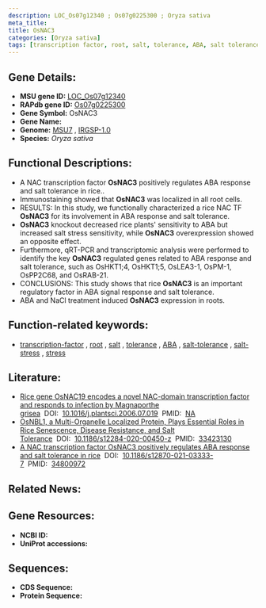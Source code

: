 ```yaml
---
description: LOC_Os07g12340 ; Os07g0225300 ; Oryza sativa
meta_title:
title: OsNAC3
categories: [Oryza sativa]
tags: [transcription factor, root, salt, tolerance, ABA, salt tolerance, salt stress, stress,  ABA ]
---
```


## Gene Details:
- **MSU gene ID:** [LOC_Os07g12340](http://rice.uga.edu/cgi-bin/ORF_infopage.cgi?orf=LOC_Os07g12340)  
- **RAPdb gene ID:** [Os07g0225300](https://rapdb.dna.affrc.go.jp/locus/?name=Os07g0225300)  
- **Gene Symbol:** OsNAC3
- **Gene Name:**
- **Genome:**  [MSU7](http://rice.uga.edu/)&nbsp;,&nbsp;[IRGSP-1.0](https://rapdb.dna.affrc.go.jp/download/irgsp1.html)
- **Species:** *Oryza sativa*

## Functional Descriptions:
   - A NAC transcription factor **OsNAC3** positively regulates ABA response and salt tolerance in rice..
   - Immunostaining showed that **OsNAC3** was localized in all root cells.
   - RESULTS: In this study, we functionally characterized a rice NAC TF **OsNAC3** for its involvement in ABA response and salt tolerance.
   - **OsNAC3** knockout decreased rice plants&#39; sensitivity to ABA but increased salt stress sensitivity, while **OsNAC3** overexpression showed an opposite effect.
   - Furthermore, qRT-PCR and transcriptomic analysis were performed to identify the key **OsNAC3** regulated genes related to ABA response and salt tolerance, such as OsHKT1;4, OsHKT1;5, OsLEA3-1, OsPM-1, OsPP2C68, and OsRAB-21.
   - CONCLUSIONS: This study shows that rice **OsNAC3** is an important regulatory factor in ABA signal response and salt tolerance.
   - ABA and NaCl treatment induced **OsNAC3** expression in roots.

## Function-related keywords:
   - [transcription-factor](/tags/transcription-factor/)&nbsp;,&nbsp;[root](/tags/root/)&nbsp;,&nbsp;[salt](/tags/salt/)&nbsp;,&nbsp;[tolerance](/tags/tolerance/)&nbsp;,&nbsp;[ABA](/tags/ABA/)&nbsp;,&nbsp;[salt-tolerance](/tags/salt-tolerance/)&nbsp;,&nbsp;[salt-stress](/tags/salt-stress/)&nbsp;,&nbsp;[stress](/tags/stress/)

## Literature:
   - [Rice gene OsNAC19 encodes a novel NAC-domain transcription factor and responds to infection by Magnaporthe grisea](https://www.doi.org/10.1016/j.plantsci.2006.07.019)&nbsp;&nbsp;DOI:&nbsp;&nbsp;[10.1016/j.plantsci.2006.07.019](https://www.doi.org/10.1016/j.plantsci.2006.07.019)&nbsp;&nbsp;PMID:&nbsp;&nbsp;[NA](https://pubmed.ncbi.nlm.nih.gov/NA/)
   - [OsNBL1, a Multi-Organelle Localized Protein, Plays Essential Roles in Rice Senescence, Disease Resistance, and Salt Tolerance](https://www.doi.org/10.1186/s12284-020-00450-z)&nbsp;&nbsp;DOI:&nbsp;&nbsp;[10.1186/s12284-020-00450-z](https://www.doi.org/10.1186/s12284-020-00450-z)&nbsp;&nbsp;PMID:&nbsp;&nbsp;[33423130](https://pubmed.ncbi.nlm.nih.gov/33423130/)
   - [A NAC transcription factor OsNAC3 positively regulates ABA response and salt tolerance in rice](https://www.doi.org/10.1186/s12870-021-03333-7)&nbsp;&nbsp;DOI:&nbsp;&nbsp;[10.1186/s12870-021-03333-7](https://www.doi.org/10.1186/s12870-021-03333-7)&nbsp;&nbsp;PMID:&nbsp;&nbsp;[34800972](https://pubmed.ncbi.nlm.nih.gov/34800972/)

## Related News:

## Gene Resources:
- **NCBI ID:**  []()
- **UniProt accessions:** [](https://www.uniprot.org/uniprotkb//entry)

## Sequences:
- **CDS Sequence:**
- **Protein Sequence:**
